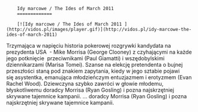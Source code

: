 
        Idy marcowe / The Ides of March 2011 
        =============
        
        [![Idy marcowe / The Ides of March 2011 ](http://vidos.pl/images/player.gif)](http://vidos.pl/idy-marcowe-the-ides-of-march-2011)
        
        
 Trzymająca w napięciu historia pokerowej rozgrywki kandydata na prezydenta USA  - Mike Morrisa (George Clooney) z czyhającymi na każde jego potknięcie  przeciwnikami (Paul Giamatti) i wszędobylskimi dziennikarzami (Marisa Tomei). Szanse na elekcję pretendenta o bujnej przeszłości staną pod znakiem zapytania, kiedy w jego sztabie pojawi się asystentka, emanująca młodzieńczym entuzjazmem i erotyzmem (Evan Rachel Wood). Dziewczyna szybko zawróci w głowie młodemu, błyskotliwemu doradcy Morrisa (Ryan Gosling) i pozna najskrzętniej skrywane tajemnice kampanii.  ... doradcy Morrisa (Ryan Gosling) i pozna najskrzętniej skrywane tajemnice kampanii.
    